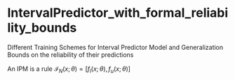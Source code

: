 # IntervalPredictor_with_formal_reliability_bounds
Different Training Schemes for Interval Predictor Model and Generalization Bounds on the reliability of their predictions


An IPM is a rule  $\mathcal{I}_N(x;\theta)=[f_l(x;\theta),f_u(x;\theta)]$
